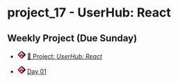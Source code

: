 # project_17 - UserHub: React

## Weekly Project (Due Sunday)

- ![FSA](/logo.png) [🔬 Project: _UserHub: React_](https://learn.fullstackacademy.com/workshop/5ec6997ac8cf0d0004f7102a/content/5ec699bcc8cf0d0004f71042/text)

- ![FSA](/logo.png) [Day 01](day_01_user_hub)
